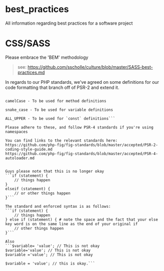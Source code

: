 # best_practices
All information regarding best practices for a software project


# CSS/SASS
Please embrace the 'BEM' methodology
> see: https://github.com/sscholle/culture/blob/master/SASS-best-practices.md


In regards to our PHP standards, we've agreed on some definitions for our code formatting that branch off of PSR-2 and extend it.

```PascalCase - To be used for class name definitions

camelCase - To be used for method definitions

snake_case - To be used for variable definitions

ALL_UPPER - To be used for `const` definitions```

Please adhere to these, and follow PSR-4 standards if you're using namespaces

You can find links to the relevant standards here:
https://github.com/php-fig/fig-standards/blob/master/accepted/PSR-2-coding-style-guide.md
https://github.com/php-fig/fig-standards/blob/master/accepted/PSR-4-autoloader.md


Guys please note that this is no longer okay
```if (statement) {
    // things happen
}
elseif (statement) {
    // or other things happen
}```

The standard and enforced syntax is as follows:
```if (statement) {
    // things happen
} else if (statement) { # note the space and the fact that your else key word is on the same line as the end of your original if
    // other things happen
}```

Also
```$variable= 'value'; // This is not okay
$variable='value'; // This is not okay
$variable ='value'; // This is not okay

$variable = 'value'; // this is okay.```